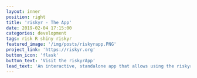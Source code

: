 ```yaml
---
layout: inner
position: right
title: 'riskyr - The App'
date: 2019-02-04 17:15:00
categories: development
tags: risk R shiny riskyr
featured_image: '/img/posts/riskyrapp.PNG'
project_link: 'https://riskyr.org'
button_icon: 'flask'
button_text: 'Visit the riskyrApp'
lead_text: 'An interactive, standalone app that allows using the riskyr toolbox without coding'
---
```

